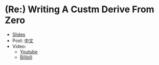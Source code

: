 # (Re:) Writing A Custm Derive From Zero

* [Slides](./slides.pdf)
* Post: [中文](./script.zh.md)
* Video:
    * [Youtube](https://www.youtube.com/watch?v=Crz_h3egAPM)
    * [Bilibili](https://www.bilibili.com/video/av51061344)
